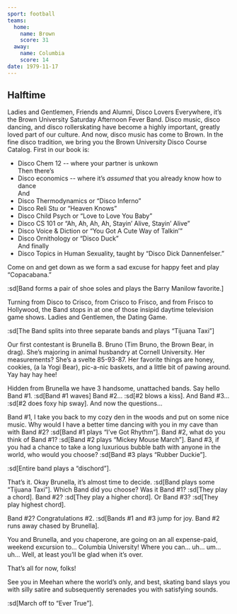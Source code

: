 ```yaml
---
sport: football
teams:
  home:
    name: Brown
    score: 31
  away:
    name: Columbia
    score: 14
date: 1979-11-17
---
```


## Halftime

Ladies and Gentlemen, Friends and Alumni, Disco Lovers Everywhere, it’s the Brown University Saturday Afternoon Fever Band. Disco music, disco dancing, and disco rollerskating have become a highly important, greatly loved part of our culture. And now, disco music has come to Brown. In the fine disco tradition, we bring you the Brown University Disco Course Catalog. First in our book is:

- Disco Chem 12 -- where your partner is unkown\
  Then there’s
- Disco economics -- where it’s _assumed_ that you already know how to dance\
  And
- Disco Thermodynamics or “Disco Inferno”
- Disco Reli Stu or “Heaven Knows”
- Disco Child Psych or “Love to Love You Baby”
- Disco CS 101 or “Ah, Ah, Ah, Ah, Stayin’ Alive, Stayin’ Alive”
- Disco Voice & Diction or “You Got A Cute Way of Talkin’”
- Disco Ornithology or “Disco Duck”\
  And finally
- Disco Topics in Human Sexuality, taught by “Disco Dick Dannenfelser.”

Come on and get down as we form a sad excuse for happy feet and play “Copacabana.”

:sd[Band forms a pair of shoe soles and plays the Barry Manilow favorite.]

Turning from Disco to Crisco, from Crisco to Frisco, and from Frisco to Hollywood, the Band stops in at one of those insipid daytime television game shows. Ladies and Gentlemen, the Dating Game.

:sd[The Band splits into three separate bands and plays “Tijuana Taxi”]

Our first contestant is Brunella B. Bruno (Tim Bruno, the Brown Bear, in drag). She’s majoring in animal husbandry at Cornell University. Her measurements? She’s a svelte 85-93-87. Her favorite things are honey, cookies, (a la Yogi Bear), pic-a-nic baskets, and a little bit of pawing around. Yay hay hay hee!

Hidden from Brunella we have 3 handsome, unattached bands. Say hello Band #1. :sd[Band #1 waves] Band #2... :sd[#2 blows a kiss]. And Band #3... :sd[#2 does foxy hip sway]. And now the questions...

Band #1, I take you back to my cozy den in the woods and put on some nice music. Why would I have a better time dancing with you in my cave than with Band #2? :sd[Band #1 plays “I’ve Got Rhythm”]. Band #2, what do you think of Band #1? :sd[Band #2 plays “Mickey Mouse March”]. Band #3, if you had a chance to take a long luxurious bubble bath with anyone in the world, who would you choose? :sd[Band #3 plays “Rubber Duckie”].

:sd[Entire band plays a “dischord”].

That’s it. Okay Brunella, it’s almost time to decide. :sd[Band plays some “Tijuana Taxi”]. Which Band did you choose? Was it Band #1? :sd[They play a chord]. Band #2? :sd[They play a higher chord]. Or Band #3? :sd[They play highest chord].

Band #2? Congratulations #2. :sd[Bands #1 and #3 jump for joy. Band #2 runs away chased by Brunella].

You and Brunella, and you chaperone, are going on an all expense-paid, weekend excursion to... Columbia University! Where you can... uh... um... uh... Well, at least you’ll be glad when it’s over.

That’s all for now, folks!

See you in Meehan where the world’s only, and best, skating band slays you with silly satire and subsequently serenades you with satisfying sounds.

:sd[March off to “Ever True”].
